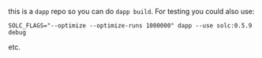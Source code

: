 this is a `dapp` repo so you can do `dapp build`. For testing you could also use:

```
SOLC_FLAGS="--optimize --optimize-runs 1000000" dapp --use solc:0.5.9 debug
```

etc.
